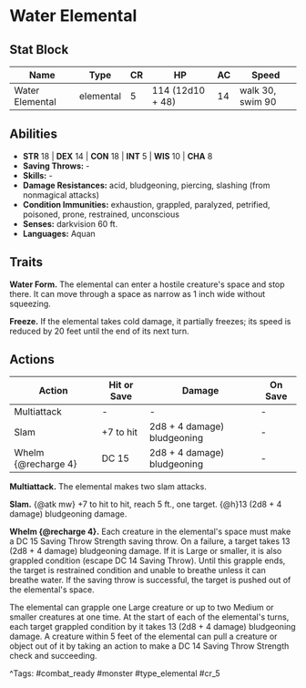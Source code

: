 # Water Elemental

## Stat Block

| Name | Type | CR | HP | AC | Speed |
|------|------|----|----|----|-------|
| Water Elemental | elemental | 5 | 114 (12d10 + 48) | 14 | walk 30, swim 90 |

## Abilities

- **STR** 18 | **DEX** 14 | **CON** 18 | **INT** 5 | **WIS** 10 | **CHA** 8
- **Saving Throws:** -  
- **Skills:** -  
- **Damage Resistances:** acid, bludgeoning, piercing, slashing (from nonmagical attacks)  
- **Condition Immunities:** exhaustion, grappled, paralyzed, petrified, poisoned, prone, restrained, unconscious  
- **Senses:** darkvision 60 ft.  
- **Languages:** Aquan

## Traits

**Water Form.** The elemental can enter a hostile creature's space and stop there. It can move through a space as narrow as 1 inch wide without squeezing.

**Freeze.** If the elemental takes cold damage, it partially freezes; its speed is reduced by 20 feet until the end of its next turn.


## Actions

| Action | Hit or Save | Damage | On Save |
|--------|--------------|--------|----------|
| Multiattack | - | - | - |
| Slam | +7 to hit | 2d8 + 4 damage) bludgeoning | - |
| Whelm {@recharge 4} | DC 15 | 2d8 + 4 damage) bludgeoning | - |

**Multiattack.** The elemental makes two slam attacks.

**Slam.** {@atk mw} +7 to hit to hit, reach 5 ft., one target. {@h}13 (2d8 + 4 damage) bludgeoning damage.

**Whelm {@recharge 4}.** Each creature in the elemental's space must make a DC 15 Saving Throw Strength saving throw. On a failure, a target takes 13 (2d8 + 4 damage) bludgeoning damage. If it is Large or smaller, it is also grappled condition (escape DC 14 Saving Throw). Until this grapple ends, the target is restrained condition and unable to breathe unless it can breathe water. If the saving throw is successful, the target is pushed out of the elemental's space.

The elemental can grapple one Large creature or up to two Medium or smaller creatures at one time. At the start of each of the elemental's turns, each target grappled condition by it takes 13 (2d8 + 4 damage) bludgeoning damage. A creature within 5 feet of the elemental can pull a creature or object out of it by taking an action to make a DC 14 Saving Throw Strength check and succeeding.


^Tags: #combat_ready #monster #type_elemental #cr_5